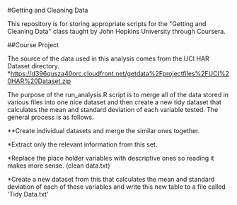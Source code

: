 #Getting and Cleaning Data

This repository is for storing appropriate scripts for the "Getting and Cleaning Data" class taught by John Hopkins University through Coursera.

##Course Project

The source of the data used in this analysis comes from the UCI HAR Dataset directory.
*https://d396qusza40orc.cloudfront.net/getdata%2Fprojectfiles%2FUCI%20HAR%20Dataset.zip

The purpose of the run_analysis.R script is to merge all of the  data stored in various files into one nice dataset and then create a new tidy dataset that calculates the mean and standard deviation of each variable tested.  The general process is as follows.

**Create individual datasets and merge the similar ones together.

*Extract only the relevant information from this set.

*Replace the place holder variables with descriptive ones so reading it makes more sense. (clean data.txt)

*Create a new dataset from this that calculates the mean and standard deviation of each of these variables and write this new table to a file called 'Tidy Data.txt'
